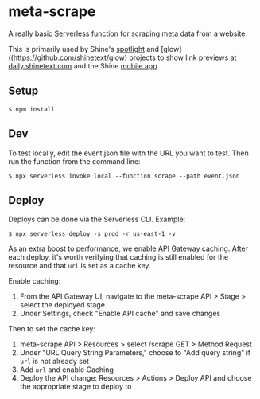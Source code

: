 # meta-scrape

A really basic [Serverless](https://www.serverless.com) function for scraping meta data from a website.

This is primarily used by Shine's [spotlight](https://github.com/shinetext/spotlight) and [glow]((https://github.com/shinetext/glow) projects to show link previews at [daily.shinetext.com](http://daily.shinetext.com) and the Shine [mobile app](https://www.shinetext.com/app).

## Setup

```
$ npm install
```

## Dev

To test locally, edit the event.json file with the URL you want to test. Then run the function from the command line:

```
$ npx serverless invoke local --function scrape --path event.json
```

## Deploy

Deploys can be done via the Serverless CLI. Example:

```
$ npx serverless deploy -s prod -r us-east-1 -v
```

As an extra boost to performance, we enable [API Gateway caching](https://docs.aws.amazon.com/apigateway/latest/developerguide/api-gateway-caching.html). After each deploy, it's worth verifying that caching is still enabled for the resource and that `url` is set as a cache key.

Enable caching:

1.  From the API Gateway UI, navigate to the meta-scrape API > Stage > select the deployed stage.
2.  Under Settings, check "Enable API cache" and save changes

Then to set the cache key:

1.  meta-scrape API > Resources > select /scrape GET > Method Request
2.  Under "URL Query String Parameters," choose to "Add query string" if `url` is not already set
3.  Add `url` and enable Caching
4.  Deploy the API change: Resources > Actions > Deploy API and choose the appropriate stage to deploy to

